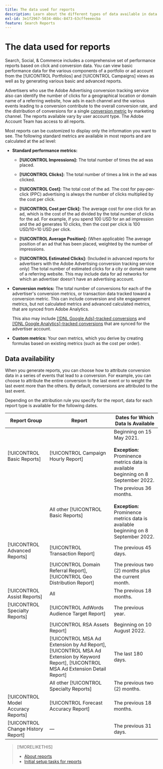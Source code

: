 ```yaml
---
title: The data used for reports
description: Learn about the different types of data available in data views and custom reports.
exl-id: 3e1f2967-5034-46bc-8473-63cffeeeecba
feature: Search Reports
---
```

# The data used for reports

Search, Social, & Commerce includes a comprehensive set of performance reports based on click and conversion data. You can view basic performance data for the various components of a portfolio or ad account from the [!UICONTROL Portfolios] and [!UICONTROL Campaigns] views as well as by generating various basic and advanced reports.

Advertisers who use the Adobe Advertising conversion tracking service also can identify the number of clicks for a geographical location or domain name of a referring website, how ads in each channel and the various events leading to a conversion contribute to the overall conversion rate, and the distribution of conversions for a single [conversion metric](/help/search-social-commerce/admin/conversion-metrics/conversion-metric-about.md) by marketing channel. The reports available vary by user account type. The Adobe Account Team has access to all reports.

Most reports can be customized to display only the information you want to see. The following standard metrics are available in most reports and are calculated at the ad level:

* **Standard performance metrics:**
   
   * **[!UICONTROL Impressions]:** The total number of times the ad was placed.
   
   * **[!UICONTROL Clicks]:** The total number of times a link in the ad was clicked.
   
   * **[!UICONTROL Cost]:** The total cost of the ad. The cost for pay-per-click (PPC) advertising is always the number of clicks multiplied by the cost per click.
   
   * **[!UICONTROL Cost per Click]:** The average cost for one click for an ad, which is the cost of the ad divided by the total number of clicks for the ad. For example, if you spend 100 USD for an ad impression and the ad generates 10 clicks, then the cost per click is 100 USD/10=10 USD per click.
   
   * **[!UICONTROL Average Position]:** (When applicable) The average position of an ad that has been placed, weighted by the number of impressions.
   
   * **[!UICONTROL Estimated Clicks]:** (Included in advanced reports for advertisers with the Adobe Advertising conversion tracking service only) The total number of estimated clicks for a city or domain name of a referring website. This may include data for ad networks for which an advertiser doesn't have an advertising account.

* **Conversion metrics:** The total number of conversions for each of the advertiser's conversion metrics, or transaction data tracked toward a conversion metric. This can include conversion and site engagement metrics, but not calculated metrics and advanced calculated metrics, that are synced from Adobe Analytics.

  This also may include [[!DNL Google Ads]-tracked conversions](/help/search-social-commerce/campaign-management/introduction/google-conversion-data.md) and [[!DNL Google Analytics]-tracked conversions](/help/search-social-commerce/admin/data-sources/data-source-about.md) that are synced for the advertiser account.

* **Custom metrics:** Your own metrics, which you derive by creating formulas based on existing metrics (such as the cost per order).

## Data availability

When you generate reports, you can choose how to attribute conversion data in a series of events that lead to a conversion. For example, you can choose to attribute the entire conversion to the last event or to weight the last event more than the others. By default, conversions are attributed to the last event.

Depending on the attribution rule you specify for the report, data for each report type is available for the following dates.

| Report Group | Report | Dates for Which Data Is Available |
|---|---|---|
| [!UICONTROL Basic Reports] | [!UICONTROL Campaign Hourly Report] | Beginning on 15 May 2021.<br><br><b>Exception:</b> Prominence metrics data is available beginning on 8 September 2022. |
| | All other [!UICONTROL Basic Reports] | The previous 36 months.<br><br><b>Exception:</b> Prominence metrics data is available beginning on 8 September 2022. |
| [!UICONTROL Advanced Reports] | [!UICONTROL Transaction Report] | The previous 45 days. |
| | [!UICONTROL Domain Referral Report], [!UICONTROL Geo Distribution Report] | The previous two (2) months plus the current month. |
| [!UICONTROL Assist Reports] | All | The previous 18 months. |
| [!UICONTROL Specialty Reports] | [!UICONTROL AdWords Audience Target Report] | The previous year.|
| | [!UICONTROL RSA Assets Report] | Beginning on 10 August 2022. |
| | [!UICONTROL MSA Ad Extension by Ad Report], [!UICONTROL MSA Ad Extension by Keyword Report], [!UICONTROL MSA Ad Extension Detail Report] | The last 180 days. |
| | All other [!UICONTROL Specialty Reports] | The previous two (2) months. |
| [!UICONTROL Model Accuracy Reports] | [!UICONTROL Forecast Accuracy Report] | The previous 18 months. |
| [!UICONTROL Change History Report] | &mdash; | The previous 31 days. |

>[!MORELIKETHIS]
>
>* [About reports](report-about.md)
>* [Initial setup tasks for reports](initial-setup.md)
